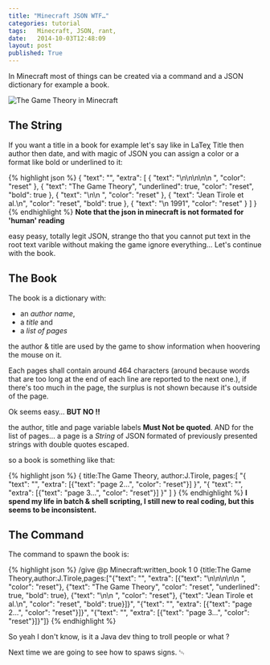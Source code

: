 ```yaml
---
title: "Minecraft JSON WTF…"
categories: tutorial
tags:   Minecraft, JSON, rant,
date:   2014-10-03T12:48:09
layout: post
published: True
---
```


In Minecraft most of things can be created via  a command and a JSON dictionary for example a book.

![The Game Theory in Minecraft](https://pbs.twimg.com/media/BzBRs4-IIAAii3k.jpg "The Game Theory in Minecraft")

## The String

If you want a title in a book for example let's say like in LaTeχ Title then author then date, 
and with magic of JSON you can assign a color or a format like bold or underlined to it:

{% highlight json %}
{
    "text": "",
    "extra": [
        {
            "text": "\n\n\n\n\n      ",
            "color": "reset"
        },
        {
            "text": "The Game Theory",
            "underlined": true,
            "color": "reset",
            "bold": true
        },
        {
            "text": "\n\n      ",
            "color": "reset"
        },
        {
            "text": "Jean Tirole et al.\n",
            "color": "reset",
            "bold": true
        },
        {
            "text": "\n       1991",
            "color": "reset"
        }
    ]
}
{% endhighlight %}
__Note that the json in minecraft is not formated for 'human' reading__

easy peasy, totally legit JSON, strange tho that you cannot put text in the root text varible without making the game ignore everything…
Let's continue with the book.

## The Book

The book is a dictionary with:

* an _author name_, 
* a _title_ and 
* a _list of pages_

the author & title are used by the game to show information when hoovering the mouse on it.

Each pages shall contain around 464 characters (around because words that are too long at the end of each line are reported to the next one.), if there's too much in the page, the surplus is not shown because it's outside of the page. 

Ok seems easy… **BUT NO ‼**

the author, title and page variable labels **Must Not be quoted**.
AND for the list of pages… a page is a _String_ of JSON formated of previously presented strings with double quotes escaped.

so a book is something like that:

{% highlight json %}
{
    title:The Game Theory,
    author:J.Tirole,
    pages:[
        "{
            \"text\": \"\", 
            \"extra\": [{\"text\": \"page 2...\", \"color\": \"reset\"}]
        }", 
        "{
            \"text\": \"\", 
            \"extra\": [{\"text\": \"page 3...\", \"color\": \"reset\"}]
        }"
        ]
}
{% endhighlight %}
__I spend my life in batch & shell scripting, I still new to real coding, but this seems to be inconsistent.__



## The Command

The command to spawn the book is:

{% highlight json %}
/give @p Minecraft:written_book 1 0 {title:The Game Theory,author:J.Tirole,pages:["{\"text\": \"\", \"extra\": [{\"text\": \"\n\n\n\n\n      \", \"color\": \"reset\"}, {\"text\": \"The Game Theory\", \"color\": \"reset\", \"underlined\": true, \"bold\": true}, {\"text\": \"\n\n      \", \"color\": \"reset\"}, {\"text\": \"Jean Tirole et al.\n\", \"color\": \"reset\", \"bold\": true}]}", "{\"text\": \"\", \"extra\": [{\"text\": \"page 2...\", \"color\": \"reset\"}]}", "{\"text\": \"\", \"extra\": [{\"text\": \"page 3...\", \"color\": \"reset\"}]}"]}
{% endhighlight %}


So yeah I don't know, is it a Java dev thing to troll people or what ?

Next time we are going to see how to spaws signs.
␄


